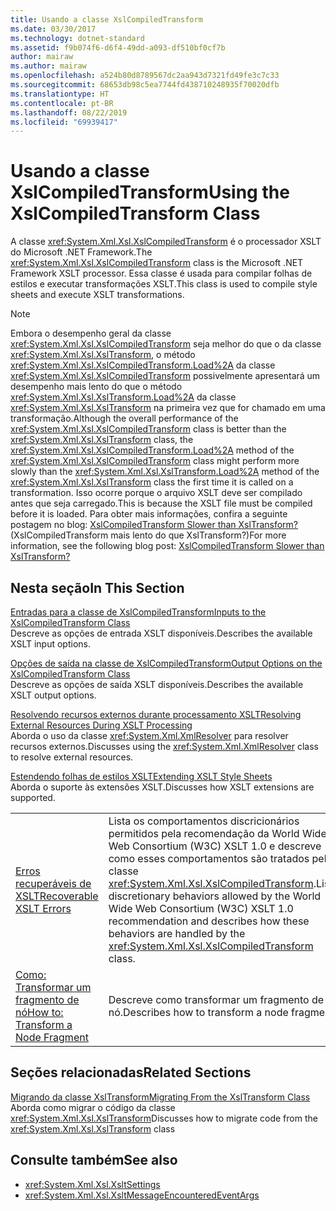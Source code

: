 ```yaml
---
title: Usando a classe XslCompiledTransform
ms.date: 03/30/2017
ms.technology: dotnet-standard
ms.assetid: f9b074f6-d6f4-49dd-a093-df510bf0cf7b
author: mairaw
ms.author: mairaw
ms.openlocfilehash: a524b80d8789567dc2aa943d7321fd49fe3c7c33
ms.sourcegitcommit: 68653db98c5ea7744fd438710248935f70020dfb
ms.translationtype: HT
ms.contentlocale: pt-BR
ms.lasthandoff: 08/22/2019
ms.locfileid: "69939417"
---
```

# <a name="using-the-xslcompiledtransform-class"></a><span data-ttu-id="39d9f-102">Usando a classe XslCompiledTransform</span><span class="sxs-lookup"><span data-stu-id="39d9f-102">Using the XslCompiledTransform Class</span></span>
<span data-ttu-id="39d9f-103">A classe <xref:System.Xml.Xsl.XslCompiledTransform> é o processador XSLT do Microsoft .NET Framework.</span><span class="sxs-lookup"><span data-stu-id="39d9f-103">The <xref:System.Xml.Xsl.XslCompiledTransform> class is the Microsoft .NET Framework XSLT processor.</span></span> <span data-ttu-id="39d9f-104">Essa classe é usada para compilar folhas de estilos e executar transformações XSLT.</span><span class="sxs-lookup"><span data-stu-id="39d9f-104">This class is used to compile style sheets and execute XSLT transformations.</span></span>  
  
> [!NOTE]
> <span data-ttu-id="39d9f-105">Embora o desempenho geral da classe <xref:System.Xml.Xsl.XslCompiledTransform> seja melhor do que o da classe <xref:System.Xml.Xsl.XslTransform>, o método <xref:System.Xml.Xsl.XslCompiledTransform.Load%2A> da classe <xref:System.Xml.Xsl.XslCompiledTransform> possivelmente apresentará um desempenho mais lento do que o método <xref:System.Xml.Xsl.XslTransform.Load%2A> da classe <xref:System.Xml.Xsl.XslTransform> na primeira vez que for chamado em uma transformação.</span><span class="sxs-lookup"><span data-stu-id="39d9f-105">Although the overall performance of the <xref:System.Xml.Xsl.XslCompiledTransform> class is better than the <xref:System.Xml.Xsl.XslTransform> class, the <xref:System.Xml.Xsl.XslCompiledTransform.Load%2A> method of the <xref:System.Xml.Xsl.XslCompiledTransform> class might perform more slowly than the <xref:System.Xml.Xsl.XslTransform.Load%2A> method of the <xref:System.Xml.Xsl.XslTransform> class the first time it is called on a transformation.</span></span> <span data-ttu-id="39d9f-106">Isso ocorre porque o arquivo XSLT deve ser compilado antes que seja carregado.</span><span class="sxs-lookup"><span data-stu-id="39d9f-106">This is because the XSLT file must be compiled before it is loaded.</span></span> <span data-ttu-id="39d9f-107">Para obter mais informações, confira a seguinte postagem no blog: [XslCompiledTransform Slower than XslTransform?](https://blogs.msdn.microsoft.com/antosha/2006/07/16/xslcompiledtransform-slower-than-xsltransform/) (XslCompiledTransform mais lento do que XslTransform?)</span><span class="sxs-lookup"><span data-stu-id="39d9f-107">For more information, see the following blog post: [XslCompiledTransform Slower than XslTransform?](https://blogs.msdn.microsoft.com/antosha/2006/07/16/xslcompiledtransform-slower-than-xsltransform/)</span></span>  
  
## <a name="in-this-section"></a><span data-ttu-id="39d9f-108">Nesta seção</span><span class="sxs-lookup"><span data-stu-id="39d9f-108">In This Section</span></span>  
 [<span data-ttu-id="39d9f-109">Entradas para a classe de XslCompiledTransform</span><span class="sxs-lookup"><span data-stu-id="39d9f-109">Inputs to the XslCompiledTransform Class</span></span>](../../../../docs/standard/data/xml/inputs-to-the-xslcompiledtransform-class.md)  
 <span data-ttu-id="39d9f-110">Descreve as opções de entrada XSLT disponíveis.</span><span class="sxs-lookup"><span data-stu-id="39d9f-110">Describes the available XSLT input options.</span></span>  
  
 [<span data-ttu-id="39d9f-111">Opções de saída na classe de XslCompiledTransform</span><span class="sxs-lookup"><span data-stu-id="39d9f-111">Output Options on the XslCompiledTransform Class</span></span>](../../../../docs/standard/data/xml/output-options-on-the-xslcompiledtransform-class.md)  
 <span data-ttu-id="39d9f-112">Descreve as opções de saída XSLT disponíveis.</span><span class="sxs-lookup"><span data-stu-id="39d9f-112">Describes the available XSLT output options.</span></span>  
  
 [<span data-ttu-id="39d9f-113">Resolvendo recursos externos durante processamento XSLT</span><span class="sxs-lookup"><span data-stu-id="39d9f-113">Resolving External Resources During XSLT Processing</span></span>](../../../../docs/standard/data/xml/resolving-external-resources-during-xslt-processing.md)  
 <span data-ttu-id="39d9f-114">Aborda o uso da classe <xref:System.Xml.XmlResolver> para resolver recursos externos.</span><span class="sxs-lookup"><span data-stu-id="39d9f-114">Discusses using the <xref:System.Xml.XmlResolver> class to resolve external resources.</span></span>  
  
 [<span data-ttu-id="39d9f-115">Estendendo folhas de estilos XSLT</span><span class="sxs-lookup"><span data-stu-id="39d9f-115">Extending XSLT Style Sheets</span></span>](../../../../docs/standard/data/xml/extending-xslt-style-sheets.md)  
 <span data-ttu-id="39d9f-116">Aborda o suporte às extensões XSLT.</span><span class="sxs-lookup"><span data-stu-id="39d9f-116">Discusses how XSLT extensions are supported.</span></span>  
  
|||  
|-|-|  
|[<span data-ttu-id="39d9f-117">Erros recuperáveis de XSLT</span><span class="sxs-lookup"><span data-stu-id="39d9f-117">Recoverable XSLT Errors</span></span>](../../../../docs/standard/data/xml/recoverable-xslt-errors.md)|<span data-ttu-id="39d9f-118">Lista os comportamentos discricionários permitidos pela recomendação da World Wide Web Consortium (W3C) XSLT 1.0 e descreve como esses comportamentos são tratados pela classe <xref:System.Xml.Xsl.XslCompiledTransform>.</span><span class="sxs-lookup"><span data-stu-id="39d9f-118">Lists discretionary behaviors allowed by the World Wide Web Consortium (W3C) XSLT 1.0 recommendation and describes how these behaviors are handled by the <xref:System.Xml.Xsl.XslCompiledTransform> class.</span></span>|  
|[<span data-ttu-id="39d9f-119">Como: Transformar um fragmento de nó</span><span class="sxs-lookup"><span data-stu-id="39d9f-119">How to: Transform a Node Fragment</span></span>](../../../../docs/standard/data/xml/how-to-transform-a-node-fragment.md)|<span data-ttu-id="39d9f-120">Descreve como transformar um fragmento de nó.</span><span class="sxs-lookup"><span data-stu-id="39d9f-120">Describes how to transform a node fragment.</span></span>|  
  
## <a name="related-sections"></a><span data-ttu-id="39d9f-121">Seções relacionadas</span><span class="sxs-lookup"><span data-stu-id="39d9f-121">Related Sections</span></span>  
 [<span data-ttu-id="39d9f-122">Migrando da classe XslTransform</span><span class="sxs-lookup"><span data-stu-id="39d9f-122">Migrating From the XslTransform Class</span></span>](../../../../docs/standard/data/xml/migrating-from-the-xsltransform-class.md)  
 <span data-ttu-id="39d9f-123">Aborda como migrar o código da classe <xref:System.Xml.Xsl.XslTransform></span><span class="sxs-lookup"><span data-stu-id="39d9f-123">Discusses how to migrate code from the <xref:System.Xml.Xsl.XslTransform> class</span></span>  
  
## <a name="see-also"></a><span data-ttu-id="39d9f-124">Consulte também</span><span class="sxs-lookup"><span data-stu-id="39d9f-124">See also</span></span>

- <xref:System.Xml.Xsl.XsltSettings>
- <xref:System.Xml.Xsl.XsltMessageEncounteredEventArgs>

